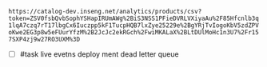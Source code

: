```https://catalog-dev.inseng.net/analytics/products/csv?token=ZSV0fsbQvbSophYSHapIRUmAWg%2BiS3NSS1PFieDVRLVXiyaAu%2F85Hfcnlb3q1lqA7czq7rT17lbgCx6Iuczpp5kF1TucpHQB7lxZye25229e%2BgYRjTvIogoKbV5zdZPVoKwe2EG3p8w5eFUurYfzM%2B2JcJc2ekRGch%2FwiMKALaX%2BLtDUlMoHc1n3U7%2Fr157SXP4zj9w27RO3UXM%3D```

- [ ] #task live evetns deploy ment dead letter queue